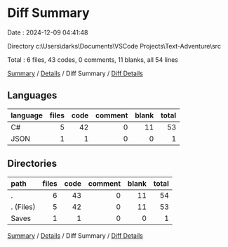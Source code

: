 # Diff Summary

Date : 2024-12-09 04:41:48

Directory c:\\Users\\darks\\Documents\\VSCode Projects\\Text-Adventure\\src

Total : 6 files,  43 codes, 0 comments, 11 blanks, all 54 lines

[Summary](results.md) / [Details](details.md) / Diff Summary / [Diff Details](diff-details.md)

## Languages
| language | files | code | comment | blank | total |
| :--- | ---: | ---: | ---: | ---: | ---: |
| C# | 5 | 42 | 0 | 11 | 53 |
| JSON | 1 | 1 | 0 | 0 | 1 |

## Directories
| path | files | code | comment | blank | total |
| :--- | ---: | ---: | ---: | ---: | ---: |
| . | 6 | 43 | 0 | 11 | 54 |
| . (Files) | 5 | 42 | 0 | 11 | 53 |
| Saves | 1 | 1 | 0 | 0 | 1 |

[Summary](results.md) / [Details](details.md) / Diff Summary / [Diff Details](diff-details.md)